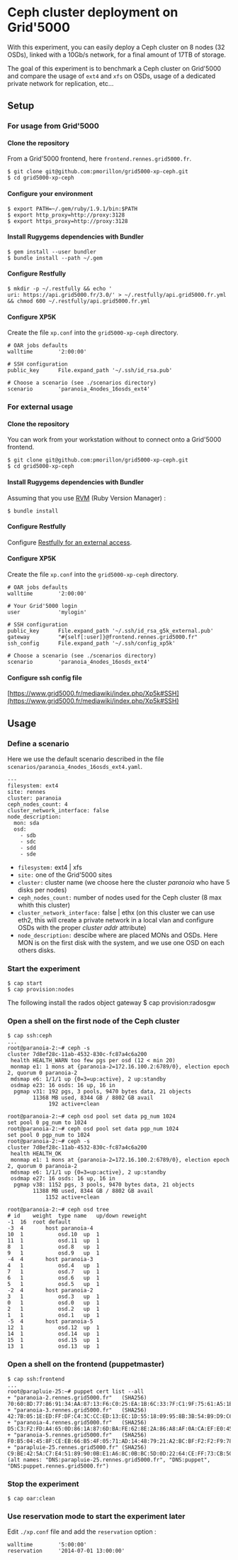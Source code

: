 # Ceph cluster deployment on Grid'5000

With this experiment, you can easily deploy a Ceph cluster on 8 nodes (32 OSDs), linked with a 10Gb/s network, for a final amount of 17TB of storage.

The goal of this experiment is to benchmark a Ceph cluster on Grid'5000 and compare the usage of `ext4` and `xfs` on OSDs, usage of a dedicated private network for replication, etc...

## Setup

### For usage from Grid'5000

#### Clone the repository

From a Grid'5000 frontend, here `frontend.rennes.grid5000.fr`.

	$ git clone git@github.com:pmorillon/grid5000-xp-ceph.git
	$ cd grid5000-xp-ceph

#### Configure your environment

	$ export PATH=~/.gem/ruby/1.9.1/bin:$PATH
	$ export http_proxy=http://proxy:3128
	$ export https_proxy=http://proxy:3128

#### Install Rugygems dependencies with Bundler

	$ gem install --user bundler
	$ bundle install --path ~/.gem

#### Configure Restfully

	$ mkdir -p ~/.restfully && echo '
	uri: https://api.grid5000.fr/3.0/' > ~/.restfully/api.grid5000.fr.yml && chmod 600 ~/.restfully/api.grid5000.fr.yml

#### Configure XP5K

Create the file `xp.conf` into the `grid5000-xp-ceph` directory.

	# OAR jobs defaults
	walltime        '2:00:00'

	# SSH configuration
	public_key      File.expand_path '~/.ssh/id_rsa.pub'

	# Choose a scenario (see ./scenarios directory)
	scenario        'paranoia_4nodes_16osds_ext4'


### For external usage

#### Clone the repository

You can work from your workstation without to connect onto a Grid'5000 frontend.

	$ git clone git@github.com:pmorillon/grid5000-xp-ceph.git
	$ cd grid5000-xp-ceph

#### Install Rugygems dependencies with Bundler

Assuming that you use [RVM](https://rvm.io/) (Ruby Version Manager) :

	$ bundle install

#### Configure Restfully

Configure [Restfully for an external access](https://api.grid5000.fr/doc/3.0/tools/restfully.html#how-do-i-avoid-passing-my-password-each-time-i-want-to-use-restfully).

#### Configure XP5K

Create the file `xp.conf` into the `grid5000-xp-ceph` directory.

	# OAR jobs defaults
	walltime        '2:00:00'

	# Your Grid'5000 login
	user            'mylogin'

	# SSH configuration
	public_key      File.expand_path '~/.ssh/id_rsa_g5k_external.pub'
	gateway         "#{self[:user]}@frontend.rennes.grid5000.fr"
	ssh_config      File.expand_path '~/.ssh/config_xp5k'

	# Choose a scenario (see ./scenarios directory)
	scenario        'paranoia_4nodes_16osds_ext4'


#### Configure ssh config file

[https://www.grid5000.fr/mediawiki/index.php/Xp5k#SSH](https://www.grid5000.fr/mediawiki/index.php/Xp5k#SSH)

## Usage

### Define a scenario

Here we use the default scenario described in the file `scenarios/paranoia_4nodes_16osds_ext4.yaml`.

	---
	filesystem: ext4
	site: rennes
	cluster: paranoia
	ceph_nodes_count: 4
	cluster_network_interface: false
	node_description:
	  mon: sda
	  osd:
	    - sdb
	    - sdc
	    - sdd
	    - sde

* `filesystem:` ext4 | xfs
* `site:` one of the Grid'5000 sites
* `cluster:` cluster name (we choose here the cluster _paranoia_ who have 5 disks per nodes)
* `ceph_nodes_count:` number of nodes used for the Ceph cluster (8 max whith this cluster)
* `cluster_network_interface:` false | ethx (on this cluster we can use eth2, this will create a private network in a local vlan and configure OSDs with the proper _cluster addr_ attribute)
* `node_description:` descibe where are placed MONs and OSDs. Here MON is on the first disk with the system, and we use one OSD on each others disks.

### Start the experiment

	$ cap start
	$ cap provision:nodes

The following install the rados object gateway
	$ cap provision:radosgw


### Open a shell on the first node of the Ceph cluster

	$ cap ssh:ceph
	...
	root@paranoia-2:~# ceph -s
    cluster 7d8ef28c-11ab-4532-830c-fc87a4c6a200
     health HEALTH_WARN too few pgs per osd (12 < min 20)
     monmap e1: 1 mons at {paranoia-2=172.16.100.2:6789/0}, election epoch 2, quorum 0 paranoia-2
     mdsmap e6: 1/1/1 up {0=3=up:active}, 2 up:standby
     osdmap e23: 16 osds: 16 up, 16 in
      pgmap v31: 192 pgs, 3 pools, 9470 bytes data, 21 objects
            11368 MB used, 8344 GB / 8802 GB avail
                 192 active+clean

	root@paranoia-2:~# ceph osd pool set data pg_num 1024
	set pool 0 pg_num to 1024
	root@paranoia-2:~# ceph osd pool set data pgp_num 1024
	set pool 0 pgp_num to 1024
	root@paranoia-2:~# ceph -s
    cluster 7d8ef28c-11ab-4532-830c-fc87a4c6a200
     health HEALTH_OK
     monmap e1: 1 mons at {paranoia-2=172.16.100.2:6789/0}, election epoch 2, quorum 0 paranoia-2
     mdsmap e6: 1/1/1 up {0=3=up:active}, 2 up:standby
     osdmap e27: 16 osds: 16 up, 16 in
      pgmap v38: 1152 pgs, 3 pools, 9470 bytes data, 21 objects
            11388 MB used, 8344 GB / 8802 GB avail
                1152 active+clean

	root@paranoia-2:~# ceph osd tree
	# id	weight	type name	up/down	reweight
	-1	16	root default
	-3	4		host paranoia-4
	10	1			osd.10	up	1
	11	1			osd.11	up	1
	8	1			osd.8	up	1
	9	1			osd.9	up	1
	-4	4		host paranoia-3
	4	1			osd.4	up	1
	7	1			osd.7	up	1
	6	1			osd.6	up	1
	5	1			osd.5	up	1
	-2	4		host paranoia-2
	3	1			osd.3	up	1
	0	1			osd.0	up	1
	2	1			osd.2	up	1
	1	1			osd.1	up	1
	-5	4		host paranoia-5
	12	1			osd.12	up	1
	14	1			osd.14	up	1
	15	1			osd.15	up	1
	13	1			osd.13	up	1



### Open a shell on the frontend (puppetmaster)

	$ cap ssh:frontend
	...
	root@parapluie-25:~# puppet cert list --all
	+ "paranoia-2.rennes.grid5000.fr"   (SHA256) 70:60:8D:77:86:91:34:AA:87:13:F6:C0:25:EA:1B:6C:33:7F:C1:9F:75:61:A5:1B:2B:D7:5B:1F:31:AC:B6:4A
	+ "paranoia-3.rennes.grid5000.fr"   (SHA256) 42:7B:05:1E:ED:FF:DF:C4:3C:CC:ED:13:EC:1D:55:18:09:95:8B:3B:54:B9:D9:C6:30:B9:B1:89:35:39:D9:93
	+ "paranoia-4.rennes.grid5000.fr"   (SHA256) D5:C3:F2:FD:A4:65:0D:86:1A:87:6D:BA:FE:62:8E:2A:86:A8:AF:0A:CA:EF:E0:45:CC:79:42:EE:55:89:50:E5
	+ "paranoia-5.rennes.grid5000.fr"   (SHA256) F0:B5:04:45:8F:CE:EB:66:B5:4F:05:71:AD:14:48:79:21:A2:BC:BF:F2:F2:F9:78:38:AF:03:A8:8B:3A:8C:1E
	+ "parapluie-25.rennes.grid5000.fr" (SHA256) C9:BE:42:5A:C7:E4:51:89:90:0B:E1:A6:8C:0B:BC:5D:0D:22:64:CE:FF:73:CB:50:3E:3C:E5:42:02:D4:DC:85 (alt names: "DNS:parapluie-25.rennes.grid5000.fr", "DNS:puppet", "DNS:puppet.rennes.grid5000.fr")

### Stop the experiment

	$ cap oar:clean

### Use reservation mode to start the experiment later

Edit `./xp.conf` file and add the `reservation` option :

	walltime        '5:00:00'
	reservation     '2014-07-01 13:00:00'

